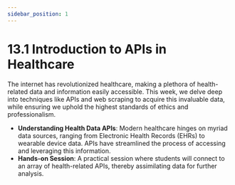 ```yaml
---
sidebar_position: 1
---
```


# 13.1 Introduction to APIs in Healthcare

The internet has revolutionized healthcare, making a plethora of health-related data and information easily accessible. This week, we delve deep into techniques like APIs and web scraping to acquire this invaluable data, while ensuring we uphold the highest standards of ethics and professionalism.

- **Understanding Health Data APIs**: Modern healthcare hinges on myriad data sources, ranging from Electronic Health Records (EHRs) to wearable device data. APIs have streamlined the process of accessing and leveraging this information.
- **Hands-on Session**: A practical session where students will connect to an array of health-related APIs, thereby assimilating data for further analysis.
